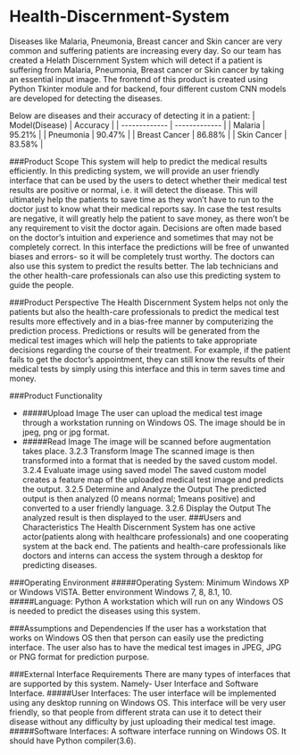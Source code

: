 # Health-Discernment-System
Diseases like Malaria, Pneumonia, Breast cancer and Skin cancer are very common and suffering patients are increasing every day. So our team has created a Helath Discernment System which will detect if a patient is suffering from Malaria, Pneumonia, Breast cancer or Skin cancer by taking an essential input image. The frontend of this product is created using Python Tkinter module and for backend, four different custom CNN models are developed for detecting the diseases.

Below are diseases and their accuracy of detecting it in a patient: 
| Model(Disease)  | Accuracy |
| ------------- | ------------- |
| Malaria  | 95.21%  |
| Pneumonia  | 90.47%  |
| Breast Cancer  | 86.88%  |
| Skin Cancer  | 83.58%  |

###Product Scope
This system will help to predict the medical results efficiently. In this predicting system, we will provide an user friendly interface that can be used by the users to detect whether their medical test results are positive or normal, i.e. it will detect the disease. This will ultimately help the patients to save time as they won’t have to run to the doctor just to know what their medical
reports say. In case the test results are negative, it will greatly help the patient to save money, as there won’t be any requirement to visit the doctor again. Decisions are often made based on the doctor’s intuition and experience and sometimes
that may not be completely correct. In this interface the predictions will be free of unwanted biases and errors- so it will be completely trust worthy. The doctors can also use this system to predict the results better. The lab technicians and the other health-care professionals can also use this predicting system to guide the people.

###Product Perspective
The Health Discernment System helps not only the patients but also the health-care professionals to predict the medical test results more effectively and in a bias-free manner by computerizing the prediction process. Predictions or results will be generated from the medical test images which will help the patients to take appropriate decisions regarding the course of their treatment. For example, if the patient fails to get the doctor’s appointment, they can still know the results of their medical tests by simply using this interface and this in term saves time and money.

###Product Functionality
- #####Upload Image
The user can upload the medical test image through a workstation running on Windows OS. The image should be in jpeg, png or jpg format.
- #####Read Image
The image will be scanned before augmentation takes place.
3.2.3 Transform Image
The scanned image is then transformed into a format that is needed by the
saved custom model.
3.2.4 Evaluate image using saved model
The saved custom model creates a feature map of the uploaded medical test
image and predicts the output.
3.2.5 Determine and Analyze the Output
The predicted output is then analyzed (0 means normal; 1means positive)
and converted to a user friendly language.
3.2.6 Display the Output
The analyzed result is then displayed to the user.
###Users and Characteristics
The Health Discernment System has one active actor(patients along with healthcare professionals) and one cooperating system at the back end. The patients and health-care professionals like doctors and interns can access the system through a desktop for predicting diseases.

###Operating Environment
#####Operating System: Minimum Windows XP or Windows VISTA. Better environment Windows 7, 8, 8.1, 10.
#####Language: Python
A workstation which will run on any Windows OS is needed to predict the
diseases using this system.

###Assumptions and Dependencies
If the user has a workstation that works on Windows OS then that person can easily use the predicting interface. The user also has to have the medical test images in JPEG, JPG or PNG format for prediction purpose.

###External Interface Requirements
There are many types of interfaces that are supported by this system. Namely-
User Interface and Software Interface.
#####User Interfaces: The user interface will be implemented using any desktop running on Windows OS. This interface will be very user friendly, so that people from different strata can use it to detect their disease without any difficulty by just uploading their
medical test image. 
#####Software Interfaces: A software interface running on Windows OS. It should have Python
compiler(3.6).



